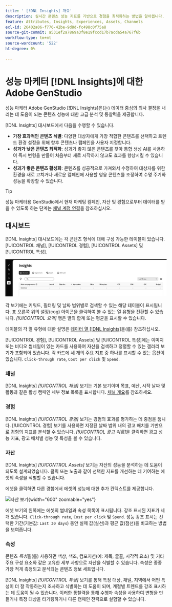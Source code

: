 ```yaml
---
title: ' [!DNL Insights] 개요'
description: 실시간 콘텐츠 성능 지표를 기반으로 경험을 최적화하는 방법을 알아봅니다.
feature: Attributes, Insights, Experiences, Assets, Channels
exl-id: 26402a06-f776-42be-9d8d-fc498c0f75a8
source-git-commit: a531ef2a7869a3f8e19fccd17b7acda54a767f6b
workflow-type: tm+mt
source-wordcount: '522'
ht-degree: 0%

---
```


# 성능 마케터 [!DNL Insights]에 대한 Adobe GenStudio

성능 마케터 Adobe GenStudio [!DNL Insights]은(는) 데이터 중심의 의사 결정을 내리는 데 도움이 되는 콘텐츠 성능에 대한 고급 분석 및 통찰력을 제공합니다.

[!DNL Insights] 대시보드에서 다음을 수행할 수 있습니다.

- **가장 효과적인 콘텐츠 식별**: 다양한 대상자에게 가장 적합한 콘텐츠를 선택하고 트렌드 환경 설정을 위해 향후 콘텐츠나 캠페인을 사용자 지정합니다.
- **성과가 낮은 콘텐츠 최적화**: 성과가 좋지 않은 콘텐츠를 찾아 통합 생성 AI를 사용하여 즉시 변형을 만들어 처음부터 새로 시작하지 않고도 효과를 향상시킬 수 있습니다.
- **성과가 좋은 콘텐츠 활성화**: 콘텐츠를 성공적으로 가져와서 수정하여 대상자를 위한 환경을 새로 고치거나 새로운 캠페인에 사용할 영웅 콘텐츠를 조정하여 수명 주기와 성능을 확장할 수 있습니다.

>[!TIP]
>
>성능 마케터용 GenStudio에서 현재 마케팅 캠페인, 자산 및 경험으로부터 데이터를 받을 수 있도록 하는 단계는 [채널 계정 연결](connect-channel.md)을 참조하십시오.

## 대시보드

[!DNL Insights] 대시보드에는 각 콘텐츠 형식에 대해 구성 가능한 테이블이 있습니다. [!UICONTROL 채널], [!UICONTROL 경험], [!UICONTROL Assets] 및 [!UICONTROL 특성].

![[!DNL Insights] 대시보드](/help/assets/insights-dashboard.png)

각 보기에는 키워드, 필터링 및 날짜 범위별로 검색할 수 있는 해당 테이블이 표시됩니다. 표 오른쪽 위의 설정(cog) 아이콘을 클릭하여 볼 수 있는 열 유형을 전환할 수 있습니다. _[!UICONTROL 요약]_ 행은 열의 합계 또는 평균을 표시할 수 있습니다.

테이블의 각 열 유형에 대한 설명은 [데이터 열  [!DNL Insights]](data-columns.md)을(를) 참조하십시오.

[!UICONTROL 경험], [!UICONTROL Assets] 및 [!UICONTROL 특성]에는 이미지 또는 비디오 썸네일이 있는 카드를 사용하여 자산을 검색하고 정렬할 수 있는 갤러리 보기가 포함되어 있습니다. 각 카드에 세 개의 주요 지표 중 하나를 표시할 수 있는 옵션이 있습니다. `Click-through rate`, `Cost per click` 및 `Spend`.

### 채널

[!DNL Insights] _[!UICONTROL 채널]_ 보기는 기본 보기이며 목표, 예산, 시작 날짜 및 활동과 같은 활성 캠페인 세부 정보 목록을 표시합니다. [채널 개요](channels.md)를 참조하세요.

### 경험

[!DNL Insights] _[!UICONTROL 경험]_ 보기는 경험의 효과를 평가하는 데 중점을 둡니다. [!UICONTROL 경험] 보기를 사용하면 지정된 날짜 범위 내의 광고 배치를 기반으로 경험의 지표를 분석할 수 있습니다. _[!UICONTROL 광고 이름]_&#x200B;을 클릭하면 광고 성능 지표, 광고 배치별 성능 및 특성을 볼 수 있습니다.

### 자산

[!DNL Insights] _[!UICONTROL Assets]_ 보기는 자산의 성능을 분석하는 데 도움이 되도록 설계되었습니다. 클릭 또는 노출과 같이 선택한 지표를 개선하는 데 기여하는 에셋의 속성을 식별할 수 있습니다.

에셋을 클릭하면 다른 경험에서 에셋의 성능에 대한 추가 컨텍스트를 제공합니다.

![자산 보기](/help/assets/insights-asset-view.png){width="600" zoomable="yes"}

에셋 보기의 왼쪽에는 에셋의 썸네일과 속성 목록이 표시됩니다. 강조 표시된 지표가 세 개 있습니다. `Click-through rate`, `Cost per click` 및 `Spend`. 성능 강조 표시는 선택한 기간(기본값: `Last 30 days`) 동안 실제 값(실선)과 평균 값(점선)을 비교하는 방법을 보여줍니다.

### 속성

콘텐츠 _특성_&#x200B;을(를) 사용하면 색상, 색조, 컴포지션(예: 제목, 글꼴, 시각적 요소) 및 기타 주요 구성 요소와 같은 고유한 세부 사항으로 자산을 식별할 수 있습니다. 속성은 종종 가장 적게 측정되고 분석되는 콘텐츠 정보 세트입니다.

[!DNL Insights] _[!UICONTROL 특성]_ 보기를 통해 특정 대상, 채널, 지역에서 어떤 특성이 더 잘 작동하는지 조사하고 식별하는 데 도움이 되며, 계절별 트렌드를 강조 표시하는 데 도움이 될 수 있습니다. 이러한 통찰력을 통해 수행자 속성을 사용하여 변형을 만들거나 특정 대상을 타기팅하거나 다른 캠페인 전략으로 실험할 수 있습니다.
